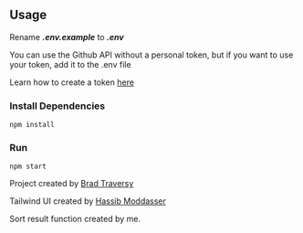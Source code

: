 ## Usage

Rename **_.env.example_** to **_.env_**

You can use the Github API without a personal token, but if you want to use your token, add it to the .env file

Learn how to create a token [here](https://docs.github.com/en/authentication/keeping-your-account-and-data-secure/creating-a-personal-access-token)

### Install Dependencies

```
npm install
```

### Run

```
npm start
```

Project created by [Brad Traversy](https://github.com/bradtraversy)

Tailwind UI created by [Hassib Moddasser](https://twitter.com/hassibmoddasser)

Sort result function created by me.

